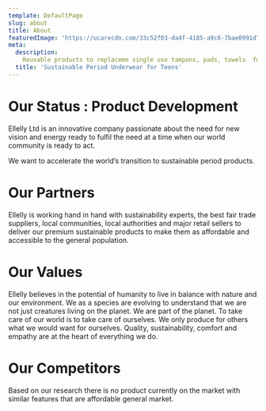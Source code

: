 ```yaml
---
template: DefaultPage
slug: about
title: About
featuredImage: 'https://ucarecdn.com/33c52f03-da4f-4185-a9c6-7bae0991d7c0/'
meta:
  description: 
    Reusable products to replaceme single use tampons, pads, towels  for teens
  title: 'Sustainable Period Underwear for Teens'
---
```

# Our Status : Product Development

Ellelly Ltd is an innovative company passionate about the need for new vision and energy ready to fulfil the need at a time when our world community is ready to act.

We want to accelerate the world’s transition to sustainable period products.


# Our Partners

Ellelly is working hand in hand with sustainability experts, the best fair trade suppliers, local communities, local authorities and major retail sellers to deliver our premium sustainable products to make them as affordable and accessible to the general population.



# Our Values

Ellelly believes in the potential of humanity to live in balance with nature and our environment. We as a species are evolving to understand that we are not just creatures living on the planet. We are part of the planet. To take care of our world is to take care of ourselves. We only produce for others what we would want for ourselves. Quality, sustainability, comfort and empathy are at the heart of everything we do.



# Our Competitors

Based on our research there is no product currently on the market with similar features that are affordable general market. 